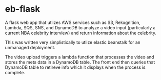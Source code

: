 # eb-flask
A flask web app that utlizes AWS services such as S3, Rekognition, Lambda, SQS, SNS, and DynamoDB to analyze a video input (particularly a current NBA celebrity interview) and return information about the celebrity. 

This was written very simplistically to utlize elastic beanstalk for an unmanaged deployment. 

The video upload triggers a lambda function that processes the video and stores the meta data in a DynamoDB table. The front end then queries that DynamoDB table to retireve info which it displays when the process is complete.
